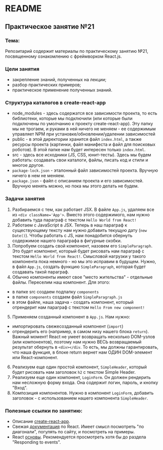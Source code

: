 # README

## Практическое занятие №21

### Тема:

Репозитарий содержит материалы по практическому занятию №21, посвященному ознакомлению с фреймворком React.js.

### Цели занятия
- закрепление знаний, полученных на лекции;
- разбор практических примеров;
- практическое применение полученных знаний.

### Структура каталогов в create-react-app
 - node_modules - здесь содержатся все зависимости проекта, то есть библиотеки, которые мы подключили (или которые были подключены по умолчанию к проекту create-react-app). Эту папку мы не трогаем, и руками в ней ничего не меняем - ее содержимым управляет NPM при установке/обновлении/удалении зависимостей
 - public - в этой директории хранится файл `index.html`, а также ресурсы проекта (картинки, файл манифеста и файл для поисковых роботов). В этой папке нам будет интересен только `index.html`.
 - src - здесь все исходники (JS, CSS, юнит-тесты). Здесь мы будем работать: создавать свои каталоги, файлы, писать код и стили и многое другое.
 - `package-lock.json` - эталонный файл зависимостей проекта. Вручную ничего в нем не меняем.
 - `package.json` - файл с описанием проекта и его зависимостей. Вручную менять можно, но пока мы этого делать не будем.

### Задачи занятия
1. Разбираемся с тем, как работает JSX. В файле `App.js`, удаляем все из `<div className='App'>`. Вместо этого содержимого, нам нужно добавить туда параграф с текстом `Hello World from React!`
2. Работаем с JavaScript в JSX. Теперь в наш параграф к существующему тексту нам нужно добавить текущую дату (`new Date()`). Чтобы работать с JS, нам понадобится обернуть содержимое нашего параграфа в фигурные скобки.
3. Попробуем создать свой компонент, назовем его `SimpleParagraph`. Это будет компонент, который будет рисовать нам параграф с текстом `Hello World from React!`. Смысловой нагрузки у такого компонента пока немного - но мы это исправим в будущем. Нужно, в файл `App.js`, создать функцию `SimpleParagraph`, которая будет создавать такой параграф.
4. Обычно компоненты имеют свое "место жительства" - отдельные файлы. Переселим наш компонент. Для этого:
 - в папке src создаем подпапку `components`
 - в папке `components` создаем файл `SimpleParagraph.js`
 - в этом файле, наша задача - создать компонент, который отрендерит нам параграф с текстом `Hello From new component!`
5. Применяем созданный компонент в `App.js`. Нам нужно:
 - импортировать свежесозданный компонент (`import`)
 - отрендерить его (например, в самом низу нашего блока `return`). Важный момент! React не умеет возвращать несколько DOM-узлов (или компонентов), поэтому нам нужно ВЕСЬ возвращаемый результат обернуть в `<div></div`. То есть, мы должны гарантировать, что наша функция, в блоке return вернет нам ОДИН DOM-элемент или React-компонент.
6. Реализуем еще один простой компонент, `SimpleHeader`, который будет рисовать нам заголовок `h2` с текстом Simple Header.
7. Реализуем еще один компонент, `LoginForm`. Он должен рендерить нам несложную форму входа. Она содержит логин, пароль, и кнопку "Вход".
8. Композиция компонентов. Нужно в компонент `LoginForm`, добавить заголовок - с использованием нашего компонента `SimpleHeader`.

### Полезные ссылки по занятию:
 - Описание [create-react-app](https://create-react-app.dev/).
 - Свежая [документация](https://react.dev/) по React. Имеет смысл посмотреть "по диагонали", погулять по сайту, и посмотреть на примеры.
 - React [основы](https://react.dev/learn). Рекомендуется просмотреть хотя бы до раздела "Responding to events".
